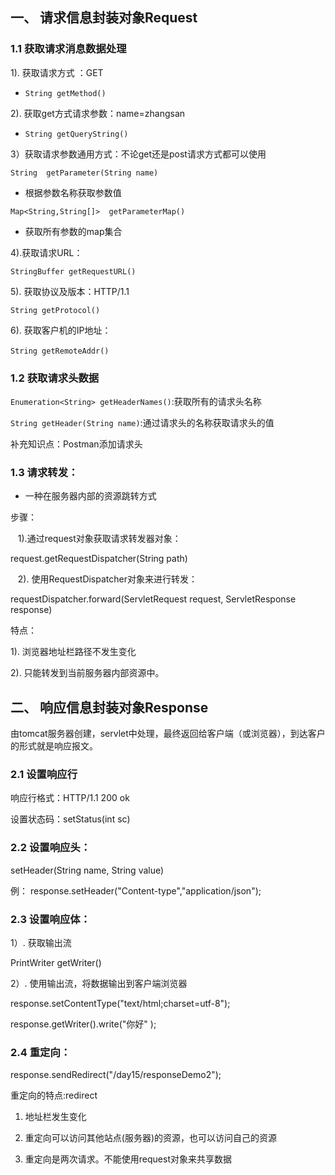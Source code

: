 
## 一、 请求信息封装对象Request

### 1.1 获取请求消息数据处理

1). 获取请求方式 ：GET

 * `String getMethod() `

2). 获取get方式请求参数：name=zhangsan

 * `String getQueryString()`

3）获取请求参数通用方式：不论get还是post请求方式都可以使用

`String  getParameter(String name)`
- 根据参数名称获取参数值  

`Map<String,String[]>  getParameterMap()  `
- 获取所有参数的map集合

4).获取请求URL：

`StringBuffer getRequestURL() `

5). 获取协议及版本：HTTP/1.1

`String getProtocol()`

6). 获取客户机的IP地址：

`String getRemoteAddr()  `               

### 1.2 获取请求头数据

`Enumeration<String> getHeaderNames()`:获取所有的请求头名称

`String getHeader(String name)`:通过请求头的名称获取请求头的值                 

补充知识点：Postman添加请求头

### 1.3 请求转发：

- 一种在服务器内部的资源跳转方式

步骤：

   1).通过request对象获取请求转发器对象：

request.getRequestDispatcher(String path)

   2). 使用RequestDispatcher对象来进行转发：

requestDispatcher.forward(ServletRequest request, ServletResponse response)

特点：

1). 浏览器地址栏路径不发生变化

2). 只能转发到当前服务器内部资源中。

## 二、 响应信息封装对象Response

由tomcat服务器创建，servlet中处理，最终返回给客户端（或浏览器），到达客户的形式就是响应报文。

### 2.1 设置响应行

响应行格式：HTTP/1.1 200 ok

设置状态码：setStatus(int sc)

### 2.2 设置响应头：

setHeader(String name, String value)

 例： response.setHeader("Content-type","application/json");

### 2.3 设置响应体：

1）. 获取输出流

   PrintWriter getWriter()

2）. 使用输出流，将数据输出到客户端浏览器

response.setContentType("text/html;charset=utf-8");

response.getWriter().write("你好" );

### 2.4  重定向：

response.sendRedirect("/day15/responseDemo2");

重定向的特点:redirect

1. 地址栏发生变化

2. 重定向可以访问其他站点(服务器)的资源，也可以访问自己的资源

3. 重定向是两次请求。不能使用request对象来共享数据